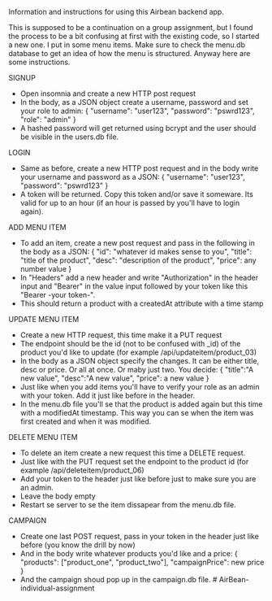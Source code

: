 Information and instructions for using this Airbean backend app. 

This is supposed to be a continuation on a group assignment, but I found the process to be a bit confusing at first with the existing code, so I started a new one. I put in some menu items. Make sure to check the menu.db database to get an idea of how the menu is structured. Anyway here are some instructions. 

SIGNUP
- Open insomnia and create a new HTTP post request
- In the body, as a JSON object create a username, password and set your role to admin:
    {
        "username": "user123",
        "password": "pswrd123",
        "role": "admin"
    }
- A hashed password will get returned using bcrypt and the user should be visible in the users.db file. 

LOGIN
- Same as before, create a new HTTP post request and in the body write your username and password as a JSON:
    {
        "username": "user123",
        "password": "pswrd123"
    }
- A token will be returned. Copy this token and/or save it someware. Its valid for up to an hour (if an hour is passed by you'll have to login again).

ADD MENU ITEM
- To add an item, create a new post request and pass in the following in the body as a JSON:
    {
        "id": "whatever id makes sense to you",
        "title": "title of the product",
        "desc": "description of the product",
        "price": any number value
    }
- In "Headers" add a new header and write "Authorization" in the header input and "Bearer" in the value input followed by your token like this 
"Bearer -your token-".
- This should return a product with a createdAt attribute with a time stamp

UPDATE MENU ITEM
- Create a new HTTP request, this time make it a PUT request
- The endpoint should be the id (not to be confused with _id) of the product you'd like to update (for example /api/updateitem/product_03)
- In the body as a JSON object specify the changes. It can be either title, desc or price. Or all at once. Or maby just two. You decide:
    {
	"title":"A new value",
	"desc":"A new value",
	"price": a new value
    }
- Just like when you add items you'll have to verify your role as an admin with your token. Add it just like before in the header. 
- In the menu.db file you'll se that the product is added again but this time with a modifiedAt timestamp. This way you can se when the item was first created and when it was modified. 

DELETE MENU ITEM
- To delete an item create a new request this time a DELETE request. 
- Just like with the PUT request set the endpoint to the product id (for example /api/deleteitem/product_06)
- Add your token to the header just like before just to make sure you are an admin. 
- Leave the body empty 
- Restart se server to se the item dissapear from the menu.db file. 

CAMPAIGN
- Create one last POST request, pass in your token in the header just like before (you know the drill by now)
- And in the body write whatever products you'd like and a price:
    {
        "products": ["product_one", "product_two"],
        "campaignPrice": new price
    }
- And the campaign shoud pop up in the campaign.db file. # AirBean-individual-assignment
